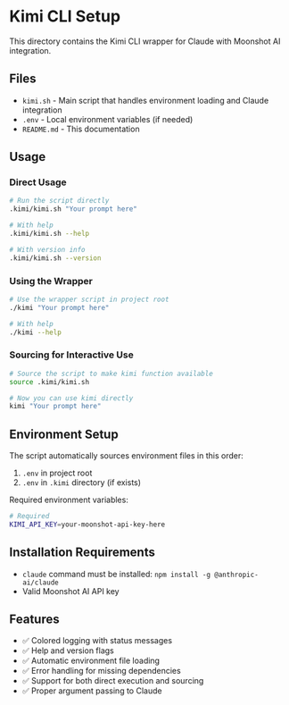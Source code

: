 # Kimi CLI Setup

This directory contains the Kimi CLI wrapper for Claude with Moonshot AI integration.

## Files

- `kimi.sh` - Main script that handles environment loading and Claude integration
- `.env` - Local environment variables (if needed)
- `README.md` - This documentation

## Usage

### Direct Usage

```bash
# Run the script directly
.kimi/kimi.sh "Your prompt here"

# With help
.kimi/kimi.sh --help

# With version info
.kimi/kimi.sh --version
```

### Using the Wrapper

```bash
# Use the wrapper script in project root
./kimi "Your prompt here"

# With help
./kimi --help
```

### Sourcing for Interactive Use

```bash
# Source the script to make kimi function available
source .kimi/kimi.sh

# Now you can use kimi directly
kimi "Your prompt here"
```

## Environment Setup

The script automatically sources environment files in this order:

1. `.env` in project root
2. `.env` in `.kimi` directory (if exists)

Required environment variables:

```bash
# Required
KIMI_API_KEY=your-moonshot-api-key-here
```

## Installation Requirements

- `claude` command must be installed: `npm install -g @anthropic-ai/claude`
- Valid Moonshot AI API key

## Features

- ✅ Colored logging with status messages
- ✅ Help and version flags
- ✅ Automatic environment file loading
- ✅ Error handling for missing dependencies
- ✅ Support for both direct execution and sourcing
- ✅ Proper argument passing to Claude 